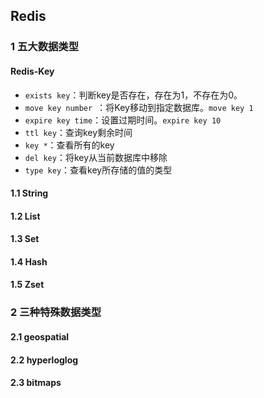 ## Redis

### 1 五大数据类型

#### Redis-Key

* `exists key`：判断key是否存在，存在为1，不存在为0。
* `move key number `：将Key移动到指定数据库。`move key 1`
* `expire key time`：设置过期时间。`expire key 10`
* `ttl key`：查询key剩余时间
* `key *`：查看所有的key
* `del key`：将key从当前数据库中移除
* `type key`：查看key所存储的值的类型



#### 1.1 String



#### 1.2 List



#### 1.3 Set



#### 1.4 Hash



#### 1.5 Zset





### 2 三种特殊数据类型

#### 2.1 geospatial



#### 2.2 hyperloglog



#### 2.3 bitmaps